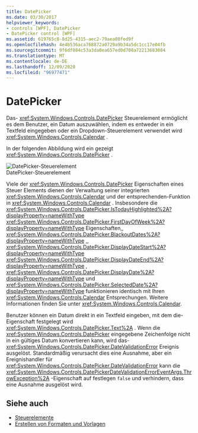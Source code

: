 ```yaml
---
title: DatePicker
ms.date: 03/30/2017
helpviewer_keywords:
- controls [WPF], DatePicker
- DatePicker control [WPF]
ms.assetid: 619765c8-8d25-4315-aec2-79aea08fed9f
ms.openlocfilehash: 4e4b536aca768872a0729a9b34a5dc1cc17e04fb
ms.sourcegitcommit: 9f6df084c53a3da0ea657ed0d708a72213683084
ms.translationtype: MT
ms.contentlocale: de-DE
ms.lasthandoff: 12/09/2020
ms.locfileid: "96977471"
---
```

# <a name="datepicker"></a>DatePicker
Das- <xref:System.Windows.Controls.DatePicker> Steuerelement ermöglicht es dem Benutzer, ein Datum auszuwählen, indem es entweder in ein Textfeld eingegeben oder ein Dropdown-Steuerelement verwendet wird <xref:System.Windows.Controls.Calendar> .  
  
 In der folgenden Abbildung wird ein gezeigt <xref:System.Windows.Controls.DatePicker> .  
  
 ![DatePicker-Steuerelement](./media/ndp-datepicker.png "NDP_DatePicker")  
DatePicker-Steuerelement  
  
 Viele der <xref:System.Windows.Controls.DatePicker> Eigenschaften eines Steuer Elements dienen der Verwaltung seiner integrierten <xref:System.Windows.Controls.Calendar> und der entsprechenden-Funktion in <xref:System.Windows.Controls.Calendar> . Insbesondere die <xref:System.Windows.Controls.DatePicker.IsTodayHighlighted%2A?displayProperty=nameWithType> <xref:System.Windows.Controls.DatePicker.FirstDayOfWeek%2A?displayProperty=nameWithType> Eigenschaften,, <xref:System.Windows.Controls.DatePicker.BlackoutDates%2A?displayProperty=nameWithType> ,, <xref:System.Windows.Controls.DatePicker.DisplayDateStart%2A?displayProperty=nameWithType> <xref:System.Windows.Controls.DatePicker.DisplayDateEnd%2A?displayProperty=nameWithType> , <xref:System.Windows.Controls.DatePicker.DisplayDate%2A?displayProperty=nameWithType> und <xref:System.Windows.Controls.DatePicker.SelectedDate%2A?displayProperty=nameWithType> funktionieren identisch mit Ihren <xref:System.Windows.Controls.Calendar> Entsprechungen. Weitere Informationen finden Sie unter <xref:System.Windows.Controls.Calendar>.  
  
 Benutzer können ein Datum direkt in ein Textfeld eingeben, mit dem die-Eigenschaft festgelegt wird <xref:System.Windows.Controls.DatePicker.Text%2A> . Wenn die <xref:System.Windows.Controls.DatePicker> eingegebene Zeichenfolge nicht in ein gültiges Datum konvertieren kann, wird das- <xref:System.Windows.Controls.DatePicker.DateValidationError> Ereignis ausgelöst. Standardmäßig verursacht dies eine Ausnahme, aber ein Ereignishandler für <xref:System.Windows.Controls.DatePicker.DateValidationError> kann die <xref:System.Windows.Controls.DatePickerDateValidationErrorEventArgs.ThrowException%2A> -Eigenschaft auf festlegen `false` und verhindern, dass eine Ausnahme ausgelöst wird.  
  
## <a name="see-also"></a>Siehe auch

- [Steuerelemente](index.md)
- [Erstellen von Formaten und Vorlagen](/dotnet/desktop-wpf/fundamentals/styles-templates-overview)

